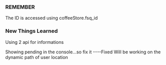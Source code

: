 ### REMEMBER
The ID is accessed using coffeeStore.fsq_id

### New Things Learned
Using 2 api for informations


Showing pending in the console...so fix it ----Fixed
Will be working on the dynamic path of user location